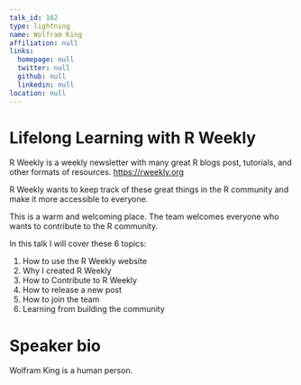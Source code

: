 ```yaml
---
talk_id: 162
type: lightning
name: Wolfram King
affiliation: null
links:
  homepage: null
  twitter: null
  github: null
  linkedin: null
location: null
---
```


# Lifelong Learning with R Weekly

R Weekly is a weekly newsletter with many great R blogs post, tutorials, and other formats of resources. https://rweekly.org

R Weekly wants to keep track of these great things in the R community and make it more accessible to everyone.

This is a warm and welcoming place. The team welcomes everyone who wants to contribute to the R community.

In this talk I will cover these 6 topics:

1. How to use the R Weekly website
2. Why I created R Weekly
3. How to Contribute to R Weekly
4. How to release a new post
5. How to join the team
6. Learning from building the community

# Speaker bio

Wolfram King is a human person.
